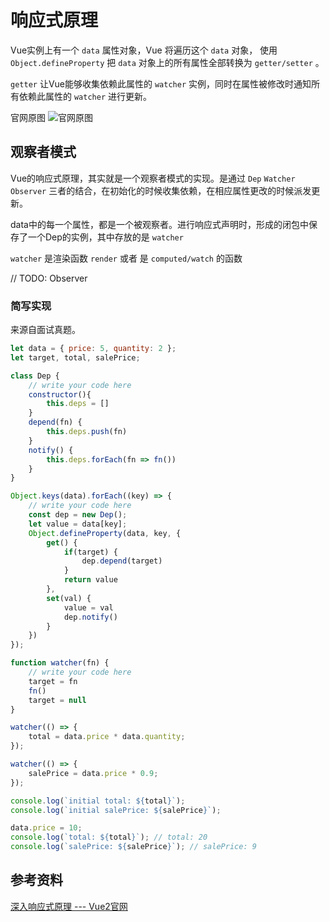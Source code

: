 # 响应式原理

Vue实例上有一个 `data` 属性对象，Vue 将遍历这个 `data` 对象， 使用 `Object.defineProperty` 把 `data` 对象上的所有属性全部转换为 `getter/setter` 。

`getter` 让Vue能够收集依赖此属性的 `watcher` 实例，同时在属性被修改时通知所有依赖此属性的 `watcher` 进行更新。

官网原图
![官网原图](https://cn.vuejs.org/images/data.png)

## 观察者模式

Vue的响应式原理，其实就是一个观察者模式的实现。是通过 `Dep` `Watcher` `Observer` 三者的结合，在初始化的时候收集依赖，在相应属性更改的时候派发更新。

data中的每一个属性，都是一个被观察者。进行响应式声明时，形成的闭包中保存了一个Dep的实例，其中存放的是 `watcher`

`watcher` 是渲染函数 `render` 或者 是 `computed/watch` 的函数

// TODO: Observer

### 简写实现

来源自面试真题。

```js
let data = { price: 5, quantity: 2 };
let target, total, salePrice;

class Dep {
    // write your code here
    constructor(){
        this.deps = []
    }
    depend(fn) {
        this.deps.push(fn)
    }
    notify() {
        this.deps.forEach(fn => fn())
    }
}

Object.keys(data).forEach((key) => {
    // write your code here
    const dep = new Dep();
    let value = data[key];
    Object.defineProperty(data, key, {
        get() {
            if(target) {
                dep.depend(target)
            }
            return value
        },
        set(val) {
            value = val
            dep.notify()
        }
    })
});

function watcher(fn) {
    // write your code here
    target = fn
    fn()
    target = null
}

watcher(() => {
    total = data.price * data.quantity;
});

watcher(() => {
    salePrice = data.price * 0.9;
});

console.log(`initial total: ${total}`);
console.log(`initial salePrice: ${salePrice}`);

data.price = 10;
console.log(`total: ${total}`); // total: 20
console.log(`salePrice: ${salePrice}`); // salePrice: 9
```

## 参考资料

[深入响应式原理 --- Vue2官网](https://cn.vuejs.org/v2/guide/reactivity.html)
